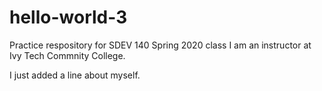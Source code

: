# hello-world-3
Practice respository for SDEV 140 Spring 2020 class
I am an instructor at Ivy Tech Commnity College.

I just added a line about myself.

